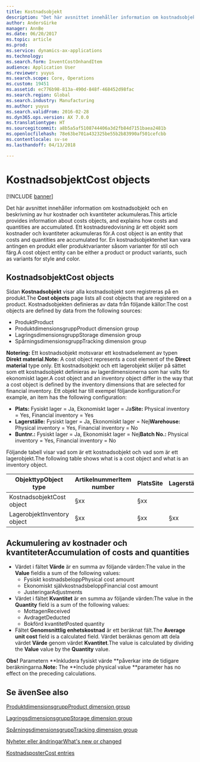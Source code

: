 ```yaml
---
title: Kostnadsobjekt
description: "Det här avsnittet innehåller information om kostnadsobjekt och en beskrivning av hur kostnader och kvantiteter ackumuleras. Ett kostnadsredovisning är ett objekt som kostnader och kvantiteter ackumuleras för. En kostnadsobjektenhet kan vara antingen en produkt eller produktvarianter såsom varianter för stil och färg."
author: AndersGirke
manager: AnnBe
ms.date: 06/20/2017
ms.topic: article
ms.prod: 
ms.service: dynamics-ax-applications
ms.technology: 
ms.search.form: InventCostOnhandItem
audience: Application User
ms.reviewer: yuyus
ms.search.scope: Core, Operations
ms.custom: 19451
ms.assetid: ec776b98-813a-490d-848f-468452d98fac
ms.search.region: Global
ms.search.industry: Manufacturing
ms.author: yuyus
ms.search.validFrom: 2016-02-28
ms.dyn365.ops.version: AX 7.0.0
ms.translationtype: HT
ms.sourcegitcommit: a8b5a5af5108744406a3d2fb84d7151baea2481b
ms.openlocfilehash: 78e63be701a432325be55b2b83990af501cefcbb
ms.contentlocale: sv-se
ms.lasthandoff: 04/13/2018

---
```


# <a name="cost-objects"></a><span data-ttu-id="612b8-105">Kostnadsobjekt</span><span class="sxs-lookup"><span data-stu-id="612b8-105">Cost objects</span></span>

[!INCLUDE [banner](../includes/banner.md)]

<span data-ttu-id="612b8-106">Det här avsnittet innehåller information om kostnadsobjekt och en beskrivning av hur kostnader och kvantiteter ackumuleras.</span><span class="sxs-lookup"><span data-stu-id="612b8-106">This article provides information about costs objects, and explains how costs and quantities are accumulated.</span></span> <span data-ttu-id="612b8-107">Ett kostnadsredovisning är ett objekt som kostnader och kvantiteter ackumuleras för.</span><span class="sxs-lookup"><span data-stu-id="612b8-107">A cost object is an entity that costs and quantities are accumulated for.</span></span> <span data-ttu-id="612b8-108">En kostnadsobjektenhet kan vara antingen en produkt eller produktvarianter såsom varianter för stil och färg.</span><span class="sxs-lookup"><span data-stu-id="612b8-108">A cost object entity can be either a product or product variants, such as variants for style and color.</span></span>  

## <a name="cost-objects"></a><span data-ttu-id="612b8-109">Kostnadsobjekt</span><span class="sxs-lookup"><span data-stu-id="612b8-109">Cost objects</span></span>

<span data-ttu-id="612b8-110">Sidan **Kostnadsobjekt** visar alla kostnadsobjekt som registreras på en produkt.</span><span class="sxs-lookup"><span data-stu-id="612b8-110">The **Cost objects** page lists all cost objects that are registered on a product.</span></span> <span data-ttu-id="612b8-111">Kostnadsobjekten definieras av data från följande källor:</span><span class="sxs-lookup"><span data-stu-id="612b8-111">The cost objects are defined by data from the following sources:</span></span>

-   <span data-ttu-id="612b8-112">Produkt</span><span class="sxs-lookup"><span data-stu-id="612b8-112">Product</span></span>
-   <span data-ttu-id="612b8-113">Produktdimensionsgrupp</span><span class="sxs-lookup"><span data-stu-id="612b8-113">Product dimension group</span></span>
-   <span data-ttu-id="612b8-114">Lagringsdimensionsgrupp</span><span class="sxs-lookup"><span data-stu-id="612b8-114">Storage dimension group</span></span>
-   <span data-ttu-id="612b8-115">Spårningsdimensionsgrupp</span><span class="sxs-lookup"><span data-stu-id="612b8-115">Tracking dimension group</span></span>

<span data-ttu-id="612b8-116">**Notering:** Ett kostnadsobjekt motsvarar ett kostnadselement av typen **Direkt material**.</span><span class="sxs-lookup"><span data-stu-id="612b8-116">**Note:** A cost object represents a cost element of the **Direct material** type only.</span></span> <span data-ttu-id="612b8-117">Ett kostnadsobjekt och ett lagerobjekt skiljer på sättet som ett kostnadsobjekt definieras av lagerdimensionerna som har valts för ekonomiskt lager.</span><span class="sxs-lookup"><span data-stu-id="612b8-117">A cost object and an inventory object differ in the way that a cost object is defined by the inventory dimensions that are selected for financial inventory.</span></span> <span data-ttu-id="612b8-118">Ett objekt har till exempel följande konfiguration:</span><span class="sxs-lookup"><span data-stu-id="612b8-118">For example, an item has the following configuration:</span></span>

-   <span data-ttu-id="612b8-119">**Plats:** Fysiskt lager = Ja, Ekonomiskt lager = Ja</span><span class="sxs-lookup"><span data-stu-id="612b8-119">**Site:** Physical inventory = Yes, Financial inventory = Yes</span></span>
-   <span data-ttu-id="612b8-120">**Lagerställe:** Fysiskt lager = Ja, Ekonomiskt lager = Nej</span><span class="sxs-lookup"><span data-stu-id="612b8-120">**Warehouse:** Physical inventory = Yes, Financial inventory = No</span></span>
-   <span data-ttu-id="612b8-121">**Buntnr.:** Fysiskt lager = Ja, Ekonomiskt lager = Nej</span><span class="sxs-lookup"><span data-stu-id="612b8-121">**Batch No.:** Physical inventory = Yes, Financial inventory = No</span></span>

<span data-ttu-id="612b8-122">Följande tabell visar vad som är ett kostnadsobjekt och vad som är ett lagerobjekt.</span><span class="sxs-lookup"><span data-stu-id="612b8-122">The following table shows what is a cost object and what is an inventory object.</span></span>

| <span data-ttu-id="612b8-123">Objekttyp</span><span class="sxs-lookup"><span data-stu-id="612b8-123">Object type</span></span>      | <span data-ttu-id="612b8-124">Artikelnummer</span><span class="sxs-lookup"><span data-stu-id="612b8-124">Item number</span></span> | <span data-ttu-id="612b8-125">Plats</span><span class="sxs-lookup"><span data-stu-id="612b8-125">Site</span></span> | <span data-ttu-id="612b8-126">Lagerställe</span><span class="sxs-lookup"><span data-stu-id="612b8-126">Warehouse</span></span> | <span data-ttu-id="612b8-127">Buntnr.</span><span class="sxs-lookup"><span data-stu-id="612b8-127">Batch No.</span></span> |
|------------------|-------------|------|-----------|-----------|
| <span data-ttu-id="612b8-128">Kostnadsobjekt</span><span class="sxs-lookup"><span data-stu-id="612b8-128">Cost object</span></span>      | <span data-ttu-id="612b8-129">§x</span><span class="sxs-lookup"><span data-stu-id="612b8-129">x</span></span>           | <span data-ttu-id="612b8-130">§x</span><span class="sxs-lookup"><span data-stu-id="612b8-130">x</span></span>    |           |           |
| <span data-ttu-id="612b8-131">Lagerobjekt</span><span class="sxs-lookup"><span data-stu-id="612b8-131">Inventory object</span></span> | <span data-ttu-id="612b8-132">§x</span><span class="sxs-lookup"><span data-stu-id="612b8-132">x</span></span>           | <span data-ttu-id="612b8-133">§x</span><span class="sxs-lookup"><span data-stu-id="612b8-133">x</span></span>    |  <span data-ttu-id="612b8-134">§x</span><span class="sxs-lookup"><span data-stu-id="612b8-134">x</span></span>        | <span data-ttu-id="612b8-135">§x</span><span class="sxs-lookup"><span data-stu-id="612b8-135">x</span></span>         |

## <a name="accumulation-of-costs-and-quantities"></a><span data-ttu-id="612b8-136">Ackumulering av kostnader och kvantiteter</span><span class="sxs-lookup"><span data-stu-id="612b8-136">Accumulation of costs and quantities</span></span>
-   <span data-ttu-id="612b8-137">Värdet i fältet **Värde** är en summa av följande värden:</span><span class="sxs-lookup"><span data-stu-id="612b8-137">The value in the **Value** fieldis a sum of the following values:</span></span>
    -   <span data-ttu-id="612b8-138">Fysiskt kostnadsbelopp</span><span class="sxs-lookup"><span data-stu-id="612b8-138">Physical cost amount</span></span>
    -   <span data-ttu-id="612b8-139">Ekonomiskt självkostnadsbelopp</span><span class="sxs-lookup"><span data-stu-id="612b8-139">Financial cost amount</span></span>
    -   <span data-ttu-id="612b8-140">Justeringar</span><span class="sxs-lookup"><span data-stu-id="612b8-140">Adjustments</span></span>
-   <span data-ttu-id="612b8-141">Värdet i fältet **Kvantitet** är en summa av följande värden:</span><span class="sxs-lookup"><span data-stu-id="612b8-141">The value in the **Quantity** field is a sum of the following values:</span></span>
    -   <span data-ttu-id="612b8-142">Mottagen</span><span class="sxs-lookup"><span data-stu-id="612b8-142">Received</span></span>
    -   <span data-ttu-id="612b8-143">Avdraget</span><span class="sxs-lookup"><span data-stu-id="612b8-143">Deducted</span></span>
    -   <span data-ttu-id="612b8-144">Bokförd kvantitet</span><span class="sxs-lookup"><span data-stu-id="612b8-144">Posted quantity</span></span>
-   <span data-ttu-id="612b8-145">Fältet **Genomsnittlig enhetskostnad** är ett beräknat fält.</span><span class="sxs-lookup"><span data-stu-id="612b8-145">The **Average unit cost** field is a calculated field.</span></span> <span data-ttu-id="612b8-146">Värdet beräknas genom att dela värdet **Värde** genom värdet **Kvantitet**.</span><span class="sxs-lookup"><span data-stu-id="612b8-146">The value is calculated by dividing the **Value** value by the **Quantity** value.</span></span>

<span data-ttu-id="612b8-147">**Obs!** Parametern **Inkludera fysiskt värde **påverkar inte de tidigare beräkningarna.</span><span class="sxs-lookup"><span data-stu-id="612b8-147">**Note:** The **Include physical value **parameter has no effect on the preceding calculations.</span></span>

<a name="see-also"></a><span data-ttu-id="612b8-148">Se även</span><span class="sxs-lookup"><span data-stu-id="612b8-148">See also</span></span>
--------

[<span data-ttu-id="612b8-149">Produktdimensionsgrupp</span><span class="sxs-lookup"><span data-stu-id="612b8-149">Product dimension group</span></span>](https://technet.microsoft.com/en-us/library/aa499382.aspx)

[<span data-ttu-id="612b8-150">Lagringsdimensionsgrupp</span><span class="sxs-lookup"><span data-stu-id="612b8-150">Storage dimension group</span></span>](https://technet.microsoft.com/en-us/library/hh209317.aspx)

[<span data-ttu-id="612b8-151">Spårningsdimensionsgrupp</span><span class="sxs-lookup"><span data-stu-id="612b8-151">Tracking dimension group</span></span>](https://technet.microsoft.com/en-us/library/hh209465.aspx)

[<span data-ttu-id="612b8-152">Nyheter eller ändringar</span><span class="sxs-lookup"><span data-stu-id="612b8-152">What's new or changed</span></span>](../../fin-and-ops/get-started/whats-new-changed.md)

[<span data-ttu-id="612b8-153">Kostnadsposter</span><span class="sxs-lookup"><span data-stu-id="612b8-153">Cost entries</span></span>](cost-entries.md)




